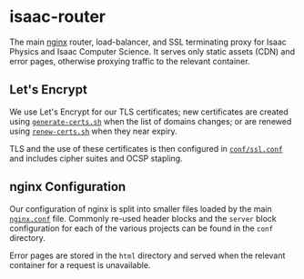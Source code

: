 # isaac-router

The main [nginx](https://www.nginx.com/resources/wiki/) router, load-balancer, and SSL terminating proxy for Isaac Physics and Isaac Computer Science. It serves only static assets (CDN) and error pages, otherwise proxying traffic to the relevant container.

## Let's Encrypt

We use Let's Encrypt for our TLS certificates; new certificates are created using [`generate-certs.sh`](./generate-certs.sh) when the list of domains changes; or are renewed using [`renew-certs.sh`](./renew-certs.sh) when they near expiry.

TLS and the use of these certificates is then configured in [`conf/ssl.conf`](conf/ssl.conf) and includes cipher suites and OCSP stapling.

## nginx Configuration

Our configuration of nginx is split into smaller files loaded by the main [`nginx.conf`](./nginx.conf) file. Commonly re-used header blocks and the `server` block configuration for each of the various projects can be found in the `conf` directory.

Error pages are stored in the `html` directory and served when the relevant container for a request is unavailable.
